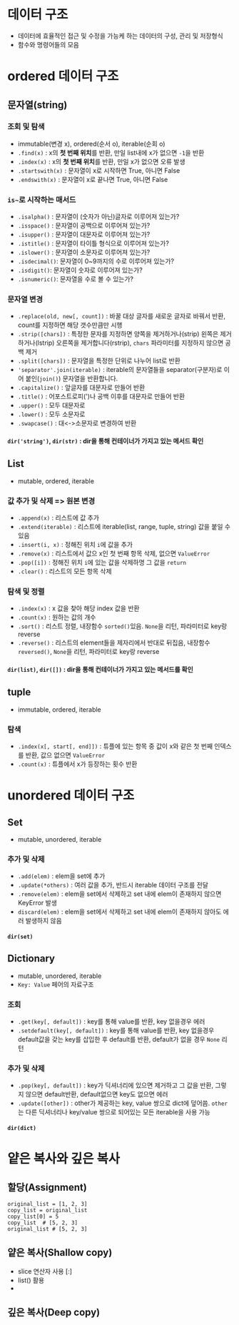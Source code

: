 # 데이터 구조
- 데이터에 효율적인 접근 및 수정을 가능케 하는 데이터의 구성, 관리 및 저장형식
- 함수와 명령어들의 모음

# ordered 데이터 구조
## 문자열(string)
### 조회 및 탐색
- immutable(변경 x), ordered(순서 o), iterable(순회 o)
- `.find(x)` : x의 **첫 번째 위치**를 반환, 만일 list내에 x가 없으면 `-1`을 반환
- `.index(x)` : x의 **첫 번째 위치**를 반환, 만일 x가 없으면 오류 발생
- `.startswith(x)` : 문자열이 x로 시작하면 True, 아니면 False
- `.endswith(x)` : 문자열이 x로 끝나면 True, 아니면 False
### `is~`로 시작하는 매서드
- `.isalpha()` : 문자열이 (숫자가 아닌)글자로 이루어져 있는가?
- `.isspace()` : 문자열이 공백으로 이루어져 있는가?
- `.isupper()` : 문자열이 대문자로 이루어져 있는가?
- `.istitle()` : 문자열이 타이틀 형식으로 이루어져 있는가?
- `.islower()` : 문자열이 소문자로 이루어져 있는가?
- `.isdecimal()`: 문자열이 0~9까지의 수로 이루어져 있는가?
- `.isdigit()`: 문자열이 숫자로 이루어져 있는가?
- `.isnumeric()`: 문자열을 수로 볼 수 있는가?

### 문자열 변경
- `.replace(old, new[, count])` : 바꿀 대상 글자를 새로운 글자로 바꿔서 반환, count를 지정하면 해당 갯수만큼만 시행
- `.strip([chars])` : 특정한 문자를 지정하면 양쪽을 제거하거나(strip) 왼쪽은 제거하거나(lstrip) 오른쪽을 제거합니다(rstrip), `chars` 파라미터를 지정하지 않으면 공백 제거
- `.split([chars])` : 문자열을 특정한 단위로 나누어 list로 반환
- `'separator'.join(iterable)` : iterable의 문자열들을 separator(구분자)로 이어 붙인(`join()`) 문자열을 반환합니다.
- `.capitalize()` : 앞글자를 대문자로 만들어 반환
- `.title()` : 어포스트로피(')나 공백 이후를 대문자로 만들어 반환
- `.upper()` : 모두 대문자로
- `.lower()` : 모두 소문자로
- `.swapcase()` : 대<->소문자로 변경하여 반환

#### `dir('string')`, `dir(str)` : dir을 통해 컨테이너가 가지고 있는 메서드 확인

## List
- mutable, ordered, iterable
### 값 추가 및 삭제 => 원본 변경
- `.append(x)` : 리스트에 값 추가
- `.extend(iterable)` : 리스트에 iterable(list, range, tuple, string) 값을 붙일 수 있음
- `.insert(i, x)` : 정해진 위치 `i`에 값을 추가
- `.remove(x)` : 리스트에서 값으 x인 첫 번째 항목 삭제, 없으면 `ValueError`
- `.pop([i])` :  정해진 위치 `i`에 있는 값을 삭제하명 그 값을 `return`
- `.clear()` : 리스트의 모든 항목 삭제
### 탐색 및 정렬
- `.index(x)` : x 값을 찾아 해당 index 값을 반환
- `.count(x)` : 원하는 값의 개수
- `.sort()` : 리스트 정렬, 내장함수 `sorted()`있음. `None`을 리턴, 파라미터로 key랑 reverse
- `.reverse()` : 리스트의 element들을 제자리에서 반대로 뒤집음, 내장함수 `reversed()`, `None`을 리턴, 파라미터로 key랑 reverse

#### `dir(list)`, `dir([])` : dir을 통해 컨테이너가 가지고 있는 메서드를 확인

## tuple
- immutable, ordered, iterable
### 탐색
- `.index(x[, start[, end]])` : 튜플에 있는 항목 중 값이 x와 같은 첫 번째 인덱스를 반환, 값으 없으면 `ValueError`
- `.count(x)` : 튜플에서 x가 등장하는 횟수 반환

# unordered 데이터 구조
## Set
- mutable, unordered, iterable
### 추가 및 삭제
- `.add(elem)` : elem을 set에 추가
- `.update(*others)` : 여러 값을 추가, 반드시 iterable 데이터 구조를 전달
- `.remove(elem)` : elem을 set에서 삭제하고 set 내에 elem이 존재하지 않으면 KeyError 발생
- `discard(elem)` : elem을 set에서 삭제하고 set 내에 elem이 존재하지 않아도 에러 발생하지 않음

#### `dir(set)`

## Dictionary
- mutable, unordered, iterable
- `Key: Value` 페어의 자료구조
### 조회
- `.get(key[, default])` : key를 통해 value를 반환, key 없을경우 에러
- `.setdefault(key[, default])` : key를 통해 value를 반환, key 없을경우 default값을 갖는 key를 삽입한 후 default를 반환, default가 없을 경우 `None` 리턴
### 추가 및 삭제
- `.pop(key[, default])` : key가 딕셔너리에 있으면 제거하고 그 값을 반환, 그렇지 않으면 default반환, default없으면 key도 없으면 에러
- `.update([other])` : other가 제공하는 key, value 쌍으로 dict에 덮어씀. `other`는 다른 딕셔너리나 key/value 쌍으로 되어있는 모든 iterable을 사용 가능

#### `dir(dict)`

# 얕은 복사와 깊은 복사
## 할당(Assignment)
```
original_list = [1, 2, 3]
copy_list = original_list
copy_list[0] = 5
copy_list  # [5, 2, 3]
original_list # [5, 2, 3]
```

## 얕은 복사(Shallow copy)
- slice 연산자 사용 [:]
- list() 활용
- 
## 깊은 복사(Deep copy)